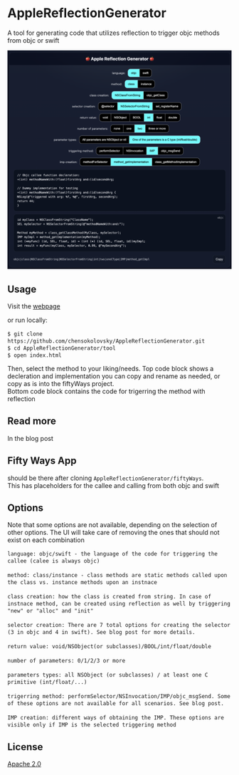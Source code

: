 # AppleReflectionGenerator
A tool for generating code that utilizes reflection to trigger objc methods from objc or swift


![main image](assets/mainImage.png)


## Usage

Visit the [webpage](https://chensokolovsky.github.io/AppleReflectionGenerator/tool/index.html)

or run locally:
```
$ git clone https://github.com/chensokolovsky/AppleReflectionGenerator.git
$ cd AppleReflectionGenerator/tool
$ open index.html
```

Then, select the method to your liking/needs.
Top code block shows a decleration and implementation you can copy and rename as needed, or copy as is into the fiftyWays project.  
Bottom code block contains the code for trigerring the method with reflection

## Read more
In the blog post

## Fifty Ways App
should be there after cloning ```AppleReflectionGenerator/fiftyWays```.  
This has placeholders for the callee and calling from both objc and swift

## Options
Note that some options are not available, depending on the selection of other options. The UI will take care of removing the ones that should not exist on each combination

```
language: objc/swift - the language of the code for triggering the callee (calee is always objc)

method: class/instance - class methods are static methods called upon the class vs. instance methods upon an instnace

class creation: how the class is created from string. In case of instnace method, can be created using reflection as well by triggering "new" or "alloc" and "init"

selector creation: There are 7 total options for creating the selector (3 in objc and 4 in swift). See blog post for more details.

return value: void/NSObject(or subclasses)/BOOL/int/float/double

number of parameters: 0/1/2/3 or more

parameters types: all NSObject (or subclasses) / at least one C primitive (int/float/...)

trigerring method: performSelector/NSInvocation/IMP/objc_msgSend. Some of these options are not available for all scenarios. See blog post.

IMP creation: different ways of obtaining the IMP. These options are visible only if IMP is the selected triggering method
```

## License
[Apache 2.0](./LICENSE)

